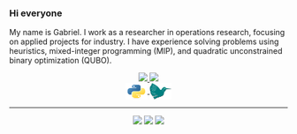 ### Hi everyone

My name is Gabriel.
I work as a researcher in operations research, focusing on applied projects for industry. I have experience solving problems using heuristics, mixed-integer programming (MIP), and quadratic unconstrained binary optimization (QUBO).

<!--
**G-Carneiro/G-Carneiro** is a ✨ _special_ ✨ repository because its `README.md` (this file) appears on your GitHub profile.

Here are some ideas to get you started:

- 🔭 I’m currently working on ...
- 🌱 I’m currently learning ...
- 👯 I’m looking to collaborate on ...
- 🤔 I’m looking for help with ...
- 💬 Ask me about ...
- 📫 How to reach me: ...
- 😄 Pronouns: ...
- ⚡ Fun fact: ...
-->

<div align="center">
  <a href="https://github.com/G-Carneiro">
  <img height="150em" src="https://github-readme-stats.vercel.app/api?username=G-Carneiro&count_private=true&show_icons=true&theme=dark"/>
  <img height="150em" src="https://github-readme-stats.vercel.app/api/top-langs/?username=G-Carneiro&layout=compact&theme=dark"/>
  </a>
</div>
  
 
<div align="center">
  <a href="https://www.python.org/">
    <img align="center" height="30" width="40" src="https://raw.githubusercontent.com/devicons/devicon/master/icons/python/python-original.svg">
  </a>
  <a href="https://www.latex-project.org/">
    <img align="center" height="30" width="40" src="tex.png">
  </a>
</div>
  
  ---
  
<div align="center"> 
  <a href="https://discord.com/channels/@me/522865330855346176" target="_blank"><img src="https://img.shields.io/badge/Discord-7289DA?style=for-the-badge&logo=discord&logoColor=white" target="_blank"></a> 
  <a href = "mailto:carneiro.gabr@gmail.com"><img src="https://img.shields.io/badge/Gmail-D14836?style=for-the-badge&logo=gmail&logoColor=white" target="_blank"></a>
  <a href="https://www.linkedin.com/in/gabriel-carneiro-86413521b/" target="_blank"><img src="https://img.shields.io/badge/-LinkedIn-%230077B5?style=for-the-badge&logo=linkedin&logoColor=white" target="_blank"></a> 
 
</div>

